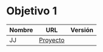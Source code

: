 # Objetivo 1

| Nombre | URL | Versión |
|--------|-----|---------|
| JJ | [Proyecto](https://github.com/cecimerelo/UnAlgoritmoFeliz/pull/75)
